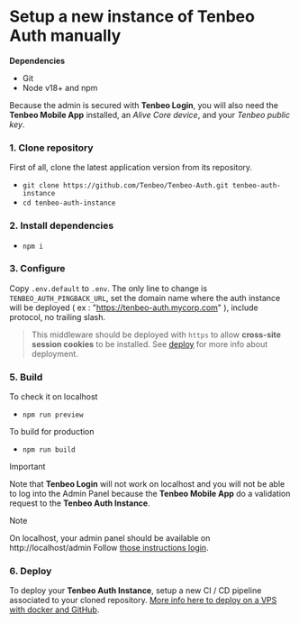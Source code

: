 
# Setup a new instance of Tenbeo Auth manually

**Dependencies**

- Git 
- Node v18+ and npm

Because the admin is secured with **Tenbeo Login**, you will also need the **Tenbeo Mobile App** installed, an _Alive Core device_, and your _Tenbeo public key_. 

### 1. Clone repository

First of all, clone the latest application version from its repository.

- `git clone https://github.com/Tenbeo/Tenbeo-Auth.git tenbeo-auth-instance`
- `cd tenbeo-auth-instance`

### 2. Install dependencies

- `npm i`

### 3. Configure

Copy `.env.default` to `.env`.
The only line to change is `TENBEO_AUTH_PINGBACK_URL`, set the domain name where the auth instance will be deployed ( ex : "https://tenbeo-auth.mycorp.com" ), include protocol, no trailing slash.

> This middleware should be deployed with `https` to allow **cross-site session cookies** to be installed. See [deploy](#6-deploy) for more info about deployment.

### 5. Build

To check it on localhost
- `npm run preview`

To build for production
- `npm run build`

> [!IMPORTANT]
> Note that **Tenbeo Login** will not work on localhost and you will not be able to log into the Admin Panel because the **Tenbeo Mobile App** do a validation request to the **Tenbeo Auth Instance**.

> [!NOTE]
> On localhost, your admin panel should be available on http://localhost/admin
> Follow [those instructions login](./02a.tenbeo-admin.md).

### 6. Deploy

To deploy your **Tenbeo Auth Instance**, setup a new CI / CD pipeline associated to your cloned repository.
[More info here to deploy on a VPS with docker and GitHub](./01c.setup-deploy.md).

